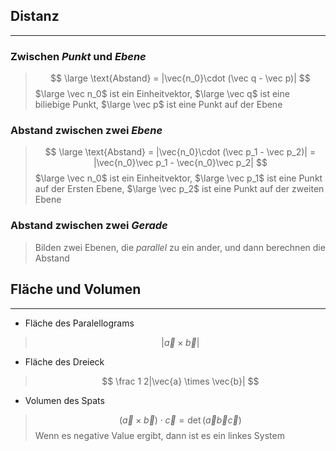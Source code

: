 ## Distanz
----------

### Zwischen *Punkt* und *Ebene*

> $$ \large \text{Abstand} = |\vec{n_0}\cdot (\vec q - \vec p)| $$
> $\large \vec n_0$ ist ein Einheitvektor, $\large \vec q$ ist eine biliebige Punkt, $\large \vec p$ ist eine Punkt auf der Ebene

### Abstand zwischen zwei *Ebene*

> $$ \large \text{Abstand} = |\vec{n_0}\cdot (\vec p_1 - \vec p_2)| = |\vec{n_0}\vec p_1 - \vec{n_0}\vec p_2| $$
> $\large \vec n_0$ ist ein Einheitvektor, $\large \vec p_1$ ist eine Punkt auf der Ersten Ebene, $\large \vec p_2$ ist eine Punkt auf der zweiten Ebene

### Abstand zwischen zwei *Gerade*

> Bilden zwei Ebenen, die *parallel* zu ein ander, und dann berechnen die Abstand

## Fläche und Volumen
---------------------

* Fläche des Paralellograms

> $$ |\vec{a} \times \vec{b}| $$

* Fläche des Dreieck

> $$ \frac 1 2|\vec{a} \times \vec{b}| $$

* Volumen des Spats
> $$ (\vec a \times \vec b) \cdot \vec c  = \det (\vec a \vec b \vec c)$$
> Wenn es negative Value ergibt, dann ist es ein linkes System
